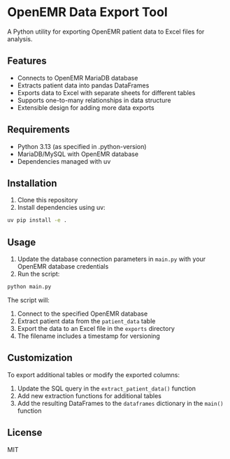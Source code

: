 # OpenEMR Data Export Tool

A Python utility for exporting OpenEMR patient data to Excel files for analysis.

## Features

- Connects to OpenEMR MariaDB database
- Extracts patient data into pandas DataFrames
- Exports data to Excel with separate sheets for different tables
- Supports one-to-many relationships in data structure
- Extensible design for adding more data exports

## Requirements

- Python 3.13 (as specified in .python-version)
- MariaDB/MySQL with OpenEMR database
- Dependencies managed with uv

## Installation

1. Clone this repository
2. Install dependencies using uv:

```bash
uv pip install -e .
```

## Usage

1. Update the database connection parameters in `main.py` with your OpenEMR database credentials
2. Run the script:

```bash
python main.py
```

The script will:
1. Connect to the specified OpenEMR database
2. Extract patient data from the `patient_data` table
3. Export the data to an Excel file in the `exports` directory
4. The filename includes a timestamp for versioning

## Customization

To export additional tables or modify the exported columns:

1. Update the SQL query in the `extract_patient_data()` function
2. Add new extraction functions for additional tables
3. Add the resulting DataFrames to the `dataframes` dictionary in the `main()` function

## License

MIT